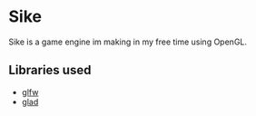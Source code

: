 # Sike

Sike is a game engine im making in my free time using OpenGL.

## Libraries used

* [glfw](https://github.com/glfw/glfw)
* [glad](https://github.com/Dav1dde/glad)
